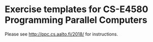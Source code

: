 Exercise templates for CS-E4580 Programming Parallel Computers
==============================================================

Please see http://ppc.cs.aalto.fi/2018/ for instructions.
